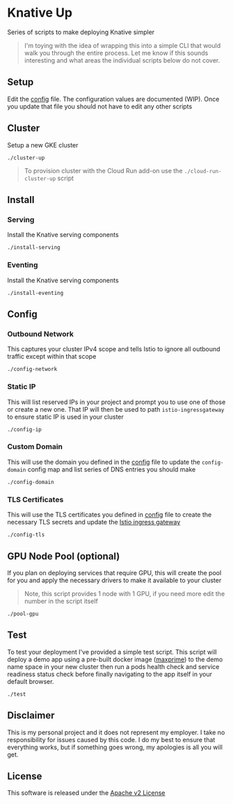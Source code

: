 # Knative Up

Series of scripts to make deploying Knative simpler

> I'm toying with the idea of wrapping this into a simple CLI that would walk you through the entire process. Let me know if this sounds interesting and what areas the individual scripts below do not cover.

## Setup

Edit the [config](./config) file. The configuration values are documented (WIP). Once you update that file you should not have to edit any other scripts

## Cluster

Setup a new GKE cluster

```shell
./cluster-up
```

> To provision cluster with the Cloud Run add-on use the `./cloud-run-cluster-up` script

## Install

### Serving

Install the Knative serving components

```shell
./install-serving
```

### Eventing

Install the Knative serving components

```shell
./install-eventing
```

## Config

### Outbound Network

This captures your cluster IPv4 scope and tells Istio to ignore all outbound traffic except within that scope

```shell
./config-network
```

### Static IP

This will list reserved IPs in your project and prompt you to use one of those or create a new one. That IP will then be used to path `istio-ingressgateway` to ensure static IP is used in your cluster

```shell
./config-ip
```

### Custom Domain

This will use the domain you defined in the [config](./config) file to update the `config-domain` config map and list series of DNS entries you should make

```shell
./config-domain
```

### TLS Certificates

This will use the TLS certificates you defined in [config](./config) file to create the necessary TLS secrets and update the [Istio ingress gateway](./gateway.yaml)

```shell
./config-tls
```

## GPU Node Pool (optional)

If you plan on deploying services that require GPU, this will create the pool for you and apply the necessary drivers to make it available to your cluster

> Note, this script provides 1 node with 1 GPU, if you need more edit the number in the script itself

```shell
./pool-gpu
```

## Test

To test your deployment I've provided a simple test script. This script will deploy a demo app using a pre-built docker image ([maxprime](https://github.com/mchmarny/maxprime)) to the demo name space in your new cluster then run a pods health check and service readiness status check before finally navigating to the app itself in your default browser.


```shell
./test
```

## Disclaimer

This is my personal project and it does not represent my employer. I take no responsibility for issues caused by this code. I do my best to ensure that everything works, but if something goes wrong, my apologies is all you will get.

## License
This software is released under the [Apache v2 License](../LICENSE)
